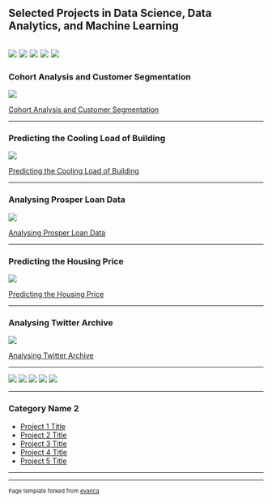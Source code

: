 ## Selected Projects in Data Science, Data Analytics, and Machine Learning
[![](https://img.shields.io/badge/Python-white?logo=Python)](#) [![](https://img.shields.io/badge/Jupyter-white?logo=Jupyter)](#) [![](https://img.shields.io/badge/PyTorch-white?logo=pytorch)](#) [![](https://img.shields.io/badge/Twitter-white?logo=Twitter)](#) [![](https://img.shields.io/badge/HuggingFace_Transformers-white?logo=huggingface)](#)
---

<h3>Cohort Analysis and Customer Segmentation</h3>

<img src="images/dummy_thumbnail.jpg?raw=true"/>

[Cohort Analysis and Customer Segmentation](https://github.com/Paul-Asamoah-Boadu/Cohort-Analysis-and-Customer-Segmentation)


---

<h3>Predicting the Cooling Load of Building</h3>

<img src="images/dummy_thumbnail.jpg?raw=true"/>

[Predicting the Cooling Load of Building](/pdf/sample_presentation.pdf)


---

<h3>Analysing Prosper Loan Data</h3>

<img src="images/dummy_thumbnail.jpg?raw=true"/>

[Analysing Prosper Loan Data](https://github.com/Paul-Asamoah-Boadu/Prosper-Loan-Data)


---

<h3>Predicting the Housing Price</h3>

<img src="images/dummy_thumbnail.jpg?raw=true"/>

[Predicting the Housing Price](http://example.com/)


---

<h3>Analysing Twitter Archive</h3>

<img src="images/dummy_thumbnail.jpg?raw=true"/>

[Analysing Twitter Archive](http://example.com/)


---
[![](https://img.shields.io/badge/Python-white?logo=Python)](#) [![](https://img.shields.io/badge/Jupyter-white?logo=Jupyter)](#) [![](https://img.shields.io/badge/PyTorch-white?logo=pytorch)](#) [![](https://img.shields.io/badge/Twitter-white?logo=Twitter)](#) [![](https://img.shields.io/badge/HuggingFace_Transformers-white?logo=huggingface)](#)

---

### Category Name 2

- [Project 1 Title](http://example.com/)
- [Project 2 Title](http://example.com/)
- [Project 3 Title](http://example.com/)
- [Project 4 Title](http://example.com/)
- [Project 5 Title](http://example.com/)

---




---
<p style="font-size:11px">Page template forked from <a href="https://github.com/evanca/quick-portfolio">evanca</a></p>
<!-- Remove above link if you don't want to attibute -->
